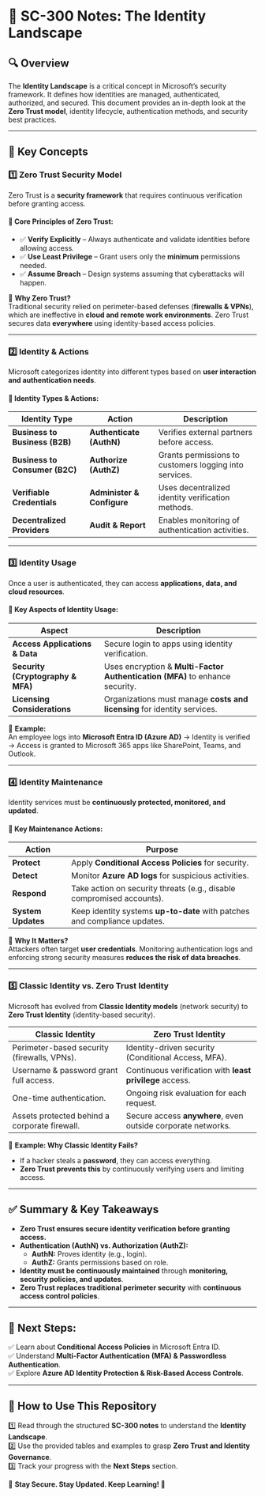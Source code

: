 # 📌 SC-300 Notes: The Identity Landscape  

## 🔍 Overview  
The **Identity Landscape** is a critical concept in Microsoft’s security framework. It defines how identities are managed, authenticated, authorized, and secured. This document provides an in-depth look at the **Zero Trust model**, identity lifecycle, authentication methods, and security best practices.  

---

## 📌 Key Concepts  

### **1️⃣ Zero Trust Security Model**  
Zero Trust is a **security framework** that requires continuous verification before granting access.  

#### 🔹 Core Principles of Zero Trust:  
- ✅ **Verify Explicitly** – Always authenticate and validate identities before allowing access.  
- ✅ **Use Least Privilege** – Grant users only the **minimum** permissions needed.  
- ✅ **Assume Breach** – Design systems assuming that cyberattacks will happen.  

🔹 **Why Zero Trust?**  
Traditional security relied on perimeter-based defenses (**firewalls & VPNs**), which are ineffective in **cloud and remote work environments**. Zero Trust secures data **everywhere** using identity-based access policies.  

---

### **2️⃣ Identity & Actions**  
Microsoft categorizes identity into different types based on **user interaction and authentication needs**.  

#### 🔹 Identity Types & Actions:  
| **Identity Type** | **Action** | **Description** |
|------------------|------------|----------------|
| **Business to Business (B2B)** | **Authenticate (AuthN)** | Verifies external partners before access. |
| **Business to Consumer (B2C)** | **Authorize (AuthZ)** | Grants permissions to customers logging into services. |
| **Verifiable Credentials** | **Administer & Configure** | Uses decentralized identity verification methods. |
| **Decentralized Providers** | **Audit & Report** | Enables monitoring of authentication activities. |

---

### **3️⃣ Identity Usage**  
Once a user is authenticated, they can access **applications, data, and cloud resources**.  

#### 🔹 Key Aspects of Identity Usage:  
| **Aspect** | **Description** |
|-----------|----------------|
| **Access Applications & Data** | Secure login to apps using identity verification. |
| **Security (Cryptography & MFA)** | Uses encryption & **Multi-Factor Authentication (MFA)** to enhance security. |
| **Licensing Considerations** | Organizations must manage **costs and licensing** for identity services. |

🔹 **Example:**  
An employee logs into **Microsoft Entra ID (Azure AD)** → Identity is verified → Access is granted to Microsoft 365 apps like SharePoint, Teams, and Outlook.  

---

### **4️⃣ Identity Maintenance**  
Identity services must be **continuously protected, monitored, and updated**.  

#### 🔹 Key Maintenance Actions:  
| **Action** | **Purpose** |
|-----------|------------|
| **Protect** | Apply **Conditional Access Policies** for security. |
| **Detect** | Monitor **Azure AD logs** for suspicious activities. |
| **Respond** | Take action on security threats (e.g., disable compromised accounts). |
| **System Updates** | Keep identity systems **up-to-date** with patches and compliance updates. |

🔹 **Why It Matters?**  
Attackers often target **user credentials**. Monitoring authentication logs and enforcing strong security measures **reduces the risk of data breaches**.  

---

### **5️⃣ Classic Identity vs. Zero Trust Identity**  
Microsoft has evolved from **Classic Identity models** (network security) to **Zero Trust Identity** (identity-based security).  

| **Classic Identity** | **Zero Trust Identity** |
|----------------------|----------------------|
| Perimeter-based security (firewalls, VPNs). | Identity-driven security (Conditional Access, MFA). |
| Username & password grant full access. | Continuous verification with **least privilege** access. |
| One-time authentication. | Ongoing risk evaluation for each request. |
| Assets protected behind a corporate firewall. | Secure access **anywhere**, even outside corporate networks. |

🔹 **Example: Why Classic Identity Fails?**  
- If a hacker steals a **password**, they can access everything.  
- **Zero Trust prevents this** by continuously verifying users and limiting access.  

---

## ✅ Summary & Key Takeaways  
- **Zero Trust ensures secure identity verification before granting access.**  
- **Authentication (AuthN) vs. Authorization (AuthZ):**  
  - **AuthN:** Proves identity (e.g., login).  
  - **AuthZ:** Grants permissions based on role.  
- **Identity must be continuously maintained** through **monitoring, security policies, and updates**.  
- **Zero Trust replaces traditional perimeter security** with **continuous access control policies**.  

---

## 📅 Next Steps:  
✅ Learn about **Conditional Access Policies** in Microsoft Entra ID.  
✅ Understand **Multi-Factor Authentication (MFA) & Passwordless Authentication**.  
✅ Explore **Azure AD Identity Protection & Risk-Based Access Controls**.  

---

## 🚀 How to Use This Repository  
1️⃣ Read through the structured **SC-300 notes** to understand the **Identity Landscape**.  
2️⃣ Use the provided tables and examples to grasp **Zero Trust and Identity Governance**.  
3️⃣ Track your progress with the **Next Steps** section.  

📌 **Stay Secure. Stay Updated. Keep Learning! 🚀**
